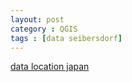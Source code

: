 ```yaml
---
layout: post
category : QGIS
tags : [data seibersdorf]
---
```



[data location japan](http://dl.dropbox.com/u/108352435/course/nb_japan.csv)


